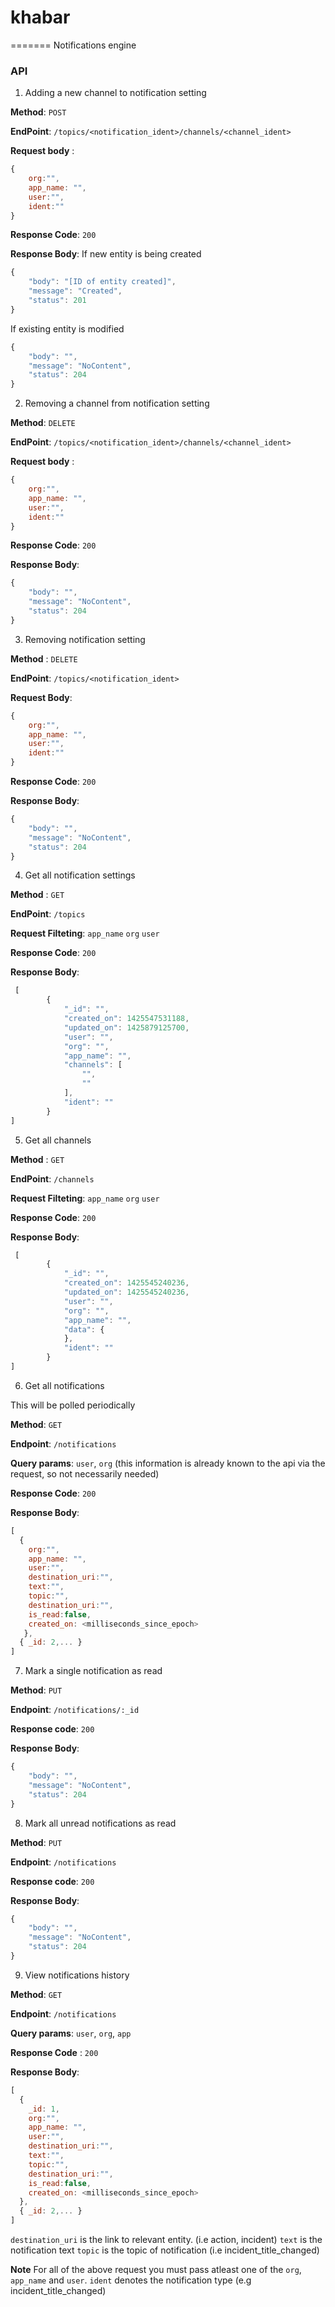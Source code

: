 # khabar
=======
Notifications engine

### API

1. Adding a new channel to notification setting

  **Method**: `POST`
   
  **EndPoint**: `/topics/<notification_ident>/channels/<channel_ident>`
  
  **Request body** :
  ```js
  {
      org:"",
      app_name: "",
      user:"",
      ident:""
  }
  ``` 
  **Response Code**: `200`

  **Response Body**:
  If new entity is being created 
  ```js
  {
      "body": "[ID of entity created]",
      "message": "Created",
      "status": 201
  }
  ```

  If existing entity is modified
  ```js
  {
      "body": "",
      "message": "NoContent",
      "status": 204
  }
  ```
  
2. Removing a channel from notification setting

  **Method**: `DELETE`

  **EndPoint**: `/topics/<notification_ident>/channels/<channel_ident>`
  
  **Request body** :
  
  ```js
  {
      org:"",
      app_name: "",
      user:"",
      ident:""
  }
  ``` 
  **Response Code**: `200`

  **Response Body**:
  ```js
  {
      "body": "",
      "message": "NoContent",
      "status": 204
  }
  ```

3. Removing  notification setting

  **Method** : `DELETE`
 
  **EndPoint**: `/topics/<notification_ident>`
 
  **Request Body**:
 
  ```js
  {
      org:"",
      app_name: "",
      user:"",
      ident:""
  }
  ```
  **Response Code**: `200`

  **Response Body**:
  ```js
  {
      "body": "",
      "message": "NoContent",
      "status": 204
  }
  ```

4. Get all notification settings

 **Method** : `GET`
 
 **EndPoint**: `/topics`
 
 **Request Filteting**: `app_name` `org` `user`

 **Response Code**: `200`
 
 **Response Body**:
 
```js
 [
        {
            "_id": "",
            "created_on": 1425547531188,
            "updated_on": 1425879125700,
            "user": "",
            "org": "",
            "app_name": "",
            "channels": [
                "",
                ""
            ],
            "ident": ""
        }
]
```

5. Get all channels

 **Method** : `GET`
 
 **EndPoint**: `/channels`
 
 **Request Filteting**: `app_name` `org` `user`

 **Response Code**: `200`
 
 **Response Body**:
 
```js
 [
        {
            "_id": "",
            "created_on": 1425545240236,
            "updated_on": 1425545240236,
            "user": "",
            "org": "",
            "app_name": "",
            "data": {
            },
            "ident": ""
        }
]
```

6. Get all notifications

  This will be polled periodically 

  **Method**: `GET`

  **Endpoint**: `/notifications`

  **Query params**: `user`, `org` (this information is already known to the api via the request, so not necessarily needed)

  **Response Code**: `200`

  **Response Body**:
  
  ```js
  [
    {
      org:"",
      app_name: "",
      user:"",
      destination_uri:"",
      text:"",
      topic:"",
      destination_uri:"",
      is_read:false,
      created_on: <milliseconds_since_epoch>
     },
    { _id: 2,... }
  ]
  ```

7. Mark a single notification as read

  **Method**: `PUT`
  
  **Endpoint**: `/notifications/:_id`
  
  **Response code**: `200`

  **Response Body**:
  ```js
  {
      "body": "",
      "message": "NoContent",
      "status": 204
  }
  ```

8. Mark all unread notifications as read

  **Method**: `PUT`
  
  **Endpoint**: `/notifications`
  
  **Response code**: `200`

  **Response Body**:
  ```js
  {
      "body": "",
      "message": "NoContent",
      "status": 204
  }
  ```

9. View notifications history

  **Method**: `GET`
  
  **Endpoint**: `/notifications`
  
  **Query params**: `user`, `org`, `app`

  **Response Code** : `200`
  
  **Response Body**:
  
  ```js
  [
    {
      _id: 1,
      org:"",
      app_name: "",
      user:"",
      destination_uri:"",
      text:"",
      topic:"",
      destination_uri:"",
      is_read:false,
      created_on: <milliseconds_since_epoch>
    },
    { _id: 2,... }
  ]
  ```
  
`destination_uri` is  the link to relevant entity. (i.e action, incident)
`text` is the notification text
`topic` is the topic of notification (i.e incident_title_changed)


**Note**
For all of the above request you must pass atleast one of the `org`, `app_name` and `user`.
`ident` denotes the notification type (e.g incident_title_changed)
